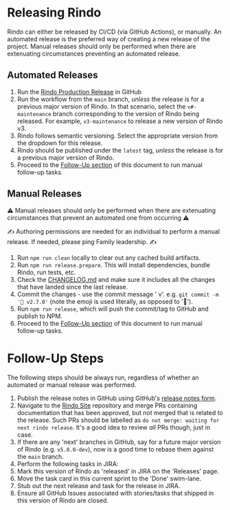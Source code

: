 # Releasing Rindo

Rindo can either be released by CI/CD (via GitHub Actions), or manually.
An automated release is the preferred way of creating a new release of the project.
Manual releases should only be performed when there are extenuating circumstances preventing an automated release.

## Automated Releases

1. Run the [Rindo Production Release](https://github.com/familyjs/rindo/actions/workflows/release-production.yml)
   in GitHub
  1. Run the workflow from the `main` branch, _unless_ the release is for a previous major version of Rindo.
     In that scenario, select the `v#-maintenance` branch corresponding to the version of Rindo being released.
     For example, `v3-maintenance` to release a new version of Rindo v3.
  2. Rindo follows semantic versioning. Select the appropriate version from the dropdown for this release.
  3. Rindo should be published under the `latest` tag, _unless_ the release is for a previous major version of
     Rindo.
2. Proceed to the [Follow-Up section](#follow-up) of this document to run manual follow-up tasks.

## Manual Releases

⚠️ Manual releases should only be performed when there are extenuating circumstances that prevent an automated one from occurring ⚠️

✍️ Authoring permissions are needed for an individual to perform a manual release. If needed, please ping Family leadership. ✍️

1. Run `npm run clean` locally to clear out any cached build artifacts.
2. Run `npm run release.prepare`. This will install dependencies, bundle Rindo, run tests, etc.
3. Check the [CHANGELOG.md](../CHANGELOG.md) and make sure it includes all the changes that have landed since the last
   release.
4. Commit the changes - use the commit message '<emoji> v<VERSION>'. e.g. `git commit -m '🤦‍ v2.7.0'` (note the emoji is
   used literally, as opposed to ':facepalm:').
5. Run `npm run release`, which will push the commit/tag to GitHub and publish to NPM.
6. Proceed to the [Follow-Up section](#follow-up) of this document to run manual follow-up tasks.

# Follow-Up Steps

The following steps should be always run, regardless of whether an automated or manual release was performed.

1. Publish the release notes in GitHub using GitHub's [release notes form](https://github.com/familyjs/rindo/releases/new).
2. Navigate to the [Rindo Site](https://github.com/familyjs/rindo-site/pulls) repository and merge PRs
   containing documentation that has been approved, but not merged that is related to the release. Such PRs should be
   labelled as `do not merge: waiting for next rindo release`. It's a good idea to review _all_ PRs though, just in
   case.
3. If there are any 'next' branches in GitHub, say for a future major version of Rindo (e.g. `v5.0.0-dev`), now is a
   good time to rebase them against the `main` branch.
4. Perform the following tasks in JIRA:
  1. Mark this version of Rindo as 'released' in JIRA on the 'Releases' page.
  2. Move the task card in this current sprint to the 'Done' swim-lane.
  3. Stub out the next release and task for the release in JIRA.
5. Ensure all GitHub Issues associated with stories/tasks that shipped in this version of Rindo are closed.
